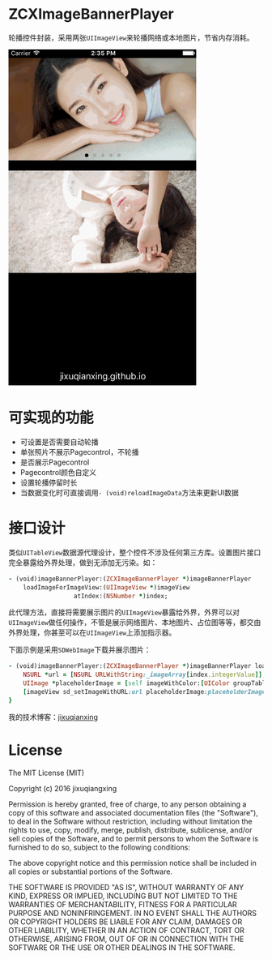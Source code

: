 # ZCXImageBannerPlayer

轮播控件封装，采用两张`UIImageView`来轮播网络或本地图片，节省内存消耗。

![image](https://github.com/jixuqianxing/ZCXImageBannerPlayer/blob/master/Screenshot/demo.gif?raw=true)

# 可实现的功能
* 可设置是否需要自动轮播
* 单张照片不展示Pagecontrol，不轮播
* 是否展示Pagecontrol
* Pagecontrol颜色自定义
* 设置轮播停留时长
* 当数据变化时可直接调用`- (void)reloadImageData`方法来更新UI数据


# 接口设计

类似`UITableView`数据源代理设计，整个控件不涉及任何第三方库。设置图片接口完全暴露给外界处理，做到无添加无污染。如：

```ruby
- (void)imageBannerPlayer:(ZCXImageBannerPlayer *)imageBannerPlayer
    loadImageForImageView:(UIImageView *)imageView
                  atIndex:(NSNumber *)index;
```

此代理方法，直接将需要展示图片的`UIImageView`暴露给外界，外界可以对`UIImageView`做任何操作，不管是展示网络图片、本地图片、占位图等等，都交由外界处理，你甚至可以在`UIImageView`上添加指示器。

下面示例是采用`SDWebImage`下载并展示图片：

```ruby
- (void)imageBannerPlayer:(ZCXImageBannerPlayer *)imageBannerPlayer loadImageForImageView:(UIImageView *)imageView atIndex:(NSNumber *)index {
    NSURL *url = [NSURL URLWithString:_imageArray[index.integerValue]];
    UIImage *placeholderImage = [self imageWithColor:[UIColor groupTableViewBackgroundColor] size:_imageBannerPlayer.bounds.size];
    [imageView sd_setImageWithURL:url placeholderImage:placeholderImage];
}
```


我的技术博客：[jixuqianxing](http://jixuqianxing.github.io/)

# License

The MIT License (MIT)

Copyright (c) 2016 jixuqiangxing

Permission is hereby granted, free of charge, to any person obtaining a copy of this software and associated documentation files (the "Software"), to deal in the Software without restriction, including without limitation the rights to use, copy, modify, merge, publish, distribute, sublicense, and/or sell copies of the Software, and to permit persons to whom the Software is furnished to do so, subject to the following conditions:

The above copyright notice and this permission notice shall be included in all copies or substantial portions of the Software.

THE SOFTWARE IS PROVIDED "AS IS", WITHOUT WARRANTY OF ANY KIND, EXPRESS OR IMPLIED, INCLUDING BUT NOT LIMITED TO THE WARRANTIES OF MERCHANTABILITY, FITNESS FOR A PARTICULAR PURPOSE AND NONINFRINGEMENT. IN NO EVENT SHALL THE AUTHORS OR COPYRIGHT HOLDERS BE LIABLE FOR ANY CLAIM, DAMAGES OR OTHER LIABILITY, WHETHER IN AN ACTION OF CONTRACT, TORT OR OTHERWISE, ARISING FROM, OUT OF OR IN CONNECTION WITH THE SOFTWARE OR THE USE OR OTHER DEALINGS IN THE SOFTWARE.